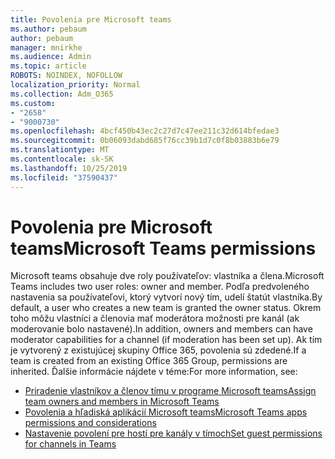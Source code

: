 ```yaml
---
title: Povolenia pre Microsoft teams
ms.author: pebaum
author: pebaum
manager: mnirkhe
ms.audience: Admin
ms.topic: article
ROBOTS: NOINDEX, NOFOLLOW
localization_priority: Normal
ms.collection: Adm_O365
ms.custom:
- "2658"
- "9000730"
ms.openlocfilehash: 4bcf450b43ec2c27d7c47ee211c32d614bfedae3
ms.sourcegitcommit: 0b06093dabd685f76cc39b1d7c0f8b03883b6e79
ms.translationtype: MT
ms.contentlocale: sk-SK
ms.lasthandoff: 10/25/2019
ms.locfileid: "37590437"
---
```

# <a name="microsoft-teams-permissions"></a><span data-ttu-id="e8990-102">Povolenia pre Microsoft teams</span><span class="sxs-lookup"><span data-stu-id="e8990-102">Microsoft Teams permissions</span></span>

<span data-ttu-id="e8990-103">Microsoft teams obsahuje dve roly používateľov: vlastníka a člena.</span><span class="sxs-lookup"><span data-stu-id="e8990-103">Microsoft Teams includes two user roles: owner and member.</span></span> <span data-ttu-id="e8990-104">Podľa predvoleného nastavenia sa používateľovi, ktorý vytvorí nový tím, udelí štatút vlastníka.</span><span class="sxs-lookup"><span data-stu-id="e8990-104">By default, a user who creates a new team is granted the owner status.</span></span> <span data-ttu-id="e8990-105">Okrem toho môžu vlastníci a členovia mať moderátora možnosti pre kanál (ak moderovanie bolo nastavené).</span><span class="sxs-lookup"><span data-stu-id="e8990-105">In addition, owners and members can have moderator capabilities for a channel (if moderation has been set up).</span></span> <span data-ttu-id="e8990-106">Ak tím je vytvorený z existujúcej skupiny Office 365, povolenia sú zdedené.</span><span class="sxs-lookup"><span data-stu-id="e8990-106">If a team is created from an existing Office 365 Group, permissions are inherited.</span></span> <span data-ttu-id="e8990-107">Ďalšie informácie nájdete v téme:</span><span class="sxs-lookup"><span data-stu-id="e8990-107">For more information, see:</span></span>

- [<span data-ttu-id="e8990-108">Priradenie vlastníkov a členov tímu v programe Microsoft teams</span><span class="sxs-lookup"><span data-stu-id="e8990-108">Assign team owners and members in Microsoft Teams</span></span>](https://docs.microsoft.com/microsoftteams/assign-roles-permissions)
- [<span data-ttu-id="e8990-109">Povolenia a hľadiská aplikácií Microsoft teams</span><span class="sxs-lookup"><span data-stu-id="e8990-109">Microsoft Teams apps permissions and considerations</span></span>](https://docs.microsoft.com/microsoftteams/app-permissions)
- [<span data-ttu-id="e8990-110">Nastavenie povolení pre hostí pre kanály v tímoch</span><span class="sxs-lookup"><span data-stu-id="e8990-110">Set guest permissions for channels in Teams</span></span>](https://support.office.com/article/4756c468-2746-4bfd-a582-736d55fcc169)
